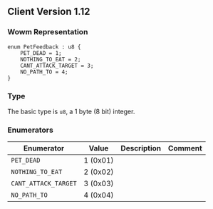 ## Client Version 1.12

### Wowm Representation
```rust,ignore
enum PetFeedback : u8 {
    PET_DEAD = 1;
    NOTHING_TO_EAT = 2;
    CANT_ATTACK_TARGET = 3;
    NO_PATH_TO = 4;
}
```
### Type
The basic type is `u8`, a 1 byte (8 bit) integer.
### Enumerators
| Enumerator | Value  | Description | Comment |
| --------- | -------- | ----------- | ------- |
| `PET_DEAD` | 1 (0x01) |  |  |
| `NOTHING_TO_EAT` | 2 (0x02) |  |  |
| `CANT_ATTACK_TARGET` | 3 (0x03) |  |  |
| `NO_PATH_TO` | 4 (0x04) |  |  |
